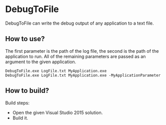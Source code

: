 # DebugToFile

DebugToFile can write the debug output of any application to a text file.

## How to use?

The first parameter is the path of the log file, the second is the path of the application to run. All of the remaining parameters are passed as an argument to the given application.

    DebugToFile.exe LogFile.txt MyApplication.exe
    DebugToFile.exe LogFile.txt MyApplication.exe -MyApplicationParameter

## How to build?

Build steps:
- Open the given Visual Studio 2015 solution.
- Build it.
